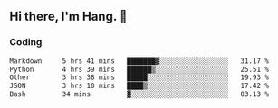 ## Hi there, I'm Hang. 👋

### Coding

<!--START_SECTION:waka-->

```txt
Markdown     5 hrs 41 mins   ███████▓░░░░░░░░░░░░░░░░░   31.17 %
Python       4 hrs 39 mins   ██████▒░░░░░░░░░░░░░░░░░░   25.51 %
Other        3 hrs 38 mins   █████░░░░░░░░░░░░░░░░░░░░   19.93 %
JSON         3 hrs 10 mins   ████▒░░░░░░░░░░░░░░░░░░░░   17.42 %
Bash         34 mins         ▓░░░░░░░░░░░░░░░░░░░░░░░░   03.13 %
```

<!--END_SECTION:waka-->
